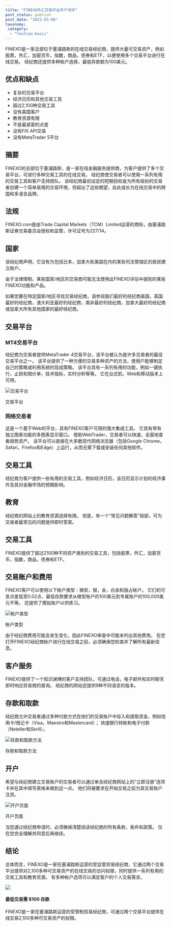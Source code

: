 ```yaml
---
title: "FINEXO外汇交易平台开户测评"
post_status: publish
post_date: "2022-03-08"
taxonomy:
 category: 
  - "toutiao-basic"
---
```


FINEXO是一家总部位于塞浦路斯的在线交易经纪商，提供大量可交易资产，例如股票，外汇，加密货币，指数，商品，债券和ETF，以便使用多个交易平台进行在线交易。 经纪商还提供多种账户选择，最低存款额为100美元。

## 优点和缺点
- 复杂的交易平台
- 经济日历和其他交易工具
- 超过2,100种交易工具
- 没有美国客户
- 教育资源有限
- 不是最紧密的点差
- 没有FIX API交易
- 没有MetaTrader 5平台


## 摘要

FINEXO的总部位于塞浦路斯，是一家在线金融服务提供商，为客户提供了多个交易平台，可进行多种交易工具的在线交易。 经纪商使交易者可以使用一系列有用的交易工具和客户支持团队。 该经纪商最初设定的短期目标是为所有级别的交易者创建一个简单易用的交易环境，但超出了这些期望，自此成长为在线交易中的跨国和多语言品牌。

## 法规

FINEXO.com是由Trade Capital Markets（TCM）Limited运营的商标，由塞浦路斯证券交易委员会授权和监管，许可证号为227/14。

## 国家

该经纪商声明，它没有为包括日本，加拿大和美国在内的某些司法管辖区的居民建立账户。

由于法律限制，某些国家/地区的交易商可能无法使用此FINEXO评估中提到的某些FINEXO功能和产品。

如果您要在特定国家/地区寻找交易经纪商，请参阅我们最好的经纪商美国，英国最好的经纪商，澳大利亚最好的经纪商，南非最好的经纪商，加拿大最好的经纪商或加拿大所有其他国家的最好经纪商。

## 交易平台

### MT4交易平台

经纪商为交易者提供MetaTrader 4交易平台，该平台被认为是许多交易者的最佳交易平台之一。 该平台提供了一种方便的交易多种资产的方法，使用户能够制定自己的策略或利用系统的现成策略。 该平台具有一系列有用的功能，例如一键执行，止损和限价单，技术指标，实时分析等等。 它在台式机，Web和移动版本上可用。

![交易平台](https://cdn.fendou.la/funstoutiao/2020/11/FINEXO-Review-Trading-Platform-1024x948.jpg "交易平台")

交易平台

### 网络交易者

这是一个基于Web的平台，具有FINEXO客户可用的强大集成工具。 它具有带有独立图表功能的多图表显示窗口。 借助WebTrader，交易者可以快速，全面地查看趋势资产。 该平台可以直接在大多数现代网络浏览器（包括Google Chrome，Safari，Firefox和Edge）上运行，从而无需下载或安装任何其他软件。

## 交易工具

经纪商为客户提供一些有用的交易工具，例如经济日历，该日历显示计划的经济事件及其对金融市场的预期影响。

## 教育

经纪商的网站上的教育资源选择有限。 但是，有一个“常见问题解答”局部，可为交易者最常见的问题提供即时答案。

## 交易工具

FINEXO提供了超过2100种不同资产类别的交易工具，包括股票，外汇，加密货币，指数，商品，债券和ETF。

## 交易账户和费用

FINEXO客户可以使用以下帐户类型：微型，银，金，白金和独占帐户。 它们的可变点差低至0.02点，最低存款要求从微型账户的100美元到专属账户的100,000美元不等。 还提供了模拟账户以供练习。

![帐户类型](https://cdn.fendou.la/funstoutiao/2020/11/FINEXO-Review-Account-Types.jpg "帐户类型")

帐户类型

由于经纪商费用可能会发生变化，因此FINEXO审查中可能未列出其他费用。 在您打开FINEXO经纪商帐户进行在线交易之前，必须确保您检查并了解所有最新信息。

## 客户服务

FINEXO提供了一个知识渊博的客户支持团队，可通过电话，电子邮件和实时聊天即时响应贸易商的查询。 经纪商的网站还提供9种不同语言的版本。

## 存款和取款

经纪商允许交易者通过多种付款方式在他们的交易账户中存入和提取资金，例如信用卡/借记卡（Visa，Maestro和Mastercard）； 快速银行转帐和电子付款（Neteller和Skrill）。

![存款和取款方法](https://cdn.fendou.la/funstoutiao/2020/11/FINEXO-Review-Deposit-And-Withdrawal-Methods--1024x130.jpg "存款和取款方法")

存款和取款方法

## 开户

希望与经纪商建立交易账户的交易者可以通过单击经纪商网站上的“立即注册”选项卡并在其中填写表格来做到这一点。 他们将被要求在开始交易之前为其交易账户注资。

![开户页面](https://cdn.fendou.la/funstoutiao/2020/11/FINEXO-Review-Account-Opening-Page.jpg "开户页面")

开户页面

当您通过经纪商申请时，必须确保清楚阅读经纪商的所有条款，条件和政策。 仅在您完全理解并同意后再继续。

## 结论

总体而言，FINEXO是一家在塞浦路斯运营的受监管贸易经纪商，它通过两个交易平台提供对2,100多种可交易资产的在线交易的访问权限，同时提供一系列有用的交易工具和教育资源。 有多种帐户选项可以满足客户的个人交易需求。

![](https://cdn.fendou.la/funstoutiao/2020/11/FINEXO-Logo.png)

#### 最低交易需 $100 存款

FINEXO是一家在塞浦路斯运营的受管制贸易经纪商，可通过两个交易平台提供在线交易2,100多种可交易资产的权限。
